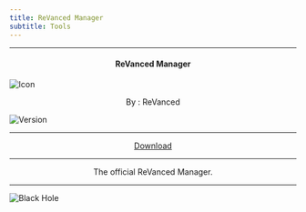 ```yaml
---
title: ReVanced Manager
subtitle: Tools
---
```

---

<h4> <p align="center"> ReVanced Manager </p> </h4>

![Icon](https://rb.gy/wymlg6)

<p align="center"> By : ReVanced </p>

![Version](https://rb.gy/dnffac)

---

<p align ="center">
<a href="https://clk.asia/2J2vB" class="btn btn-outline-success"> Download </a>
</p>

---

<p align="center">
The official ReVanced Manager.
</p>

---

![Black Hole](https://rb.gy/z0dyyw)
